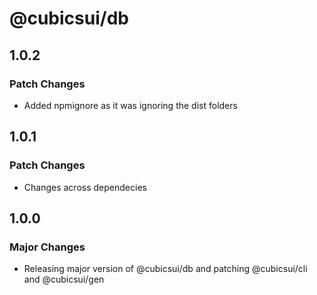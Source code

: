 # @cubicsui/db

## 1.0.2

### Patch Changes

- Added npmignore as it was ignoring the dist folders

## 1.0.1

### Patch Changes

- Changes across dependecies

## 1.0.0

### Major Changes

- Releasing major version of @cubicsui/db and patching @cubicsui/cli and @cubicsui/gen
